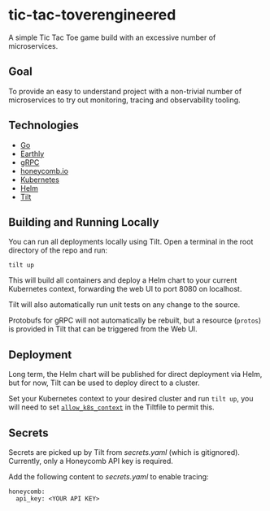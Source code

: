 # tic-tac-toverengineered

A simple Tic Tac Toe game build with an excessive number of microservices.

## Goal

To provide an easy to understand project with a non-trivial number of microservices to try out
monitoring, tracing and observability tooling.

## Technologies

* [Go](https://golang.org/)
* [Earthly](https://www.earthly.dev/)
* [gRPC](https://grpc.io/)
* [honeycomb.io](https://www.honeycomb.io/)
* [Kubernetes](https://kubernetes.io/)
* [Helm](https://helm.sh/)
* [Tilt](https://tilt.dev/)

## Building and Running Locally

You can run all deployments locally using Tilt. Open a terminal in the root directory of the repo and run:

```
tilt up
```

This will build all containers and deploy a Helm chart to your current Kubernetes context, forwarding the web UI to port 8080 on localhost.

Tilt will also automatically run unit tests on any change to the source.

Protobufs for gRPC will not automatically be rebuilt, but a resource (`protos`) is provided in Tilt that can be triggered from the Web UI.

## Deployment

Long term, the Helm chart will be published for direct deployment via Helm, but for now, Tilt
can be used to deploy direct to a cluster.

Set your Kubernetes context to your desired cluster and run `tilt up`, you will need to set
[`allow_k8s_context`](https://tilt.dev/) in the Tiltfile to permit this.

## Secrets

Secrets are picked up by Tilt from _secrets.yaml_ (which is gitignored). Currently, only a
Honeycomb API key is required.

Add the following content to _secrets.yaml_ to enable tracing:

```
honeycomb:
  api_key: <YOUR API KEY>
```
